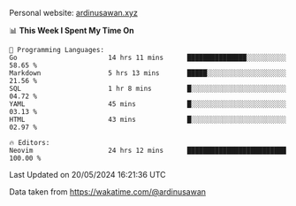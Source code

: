 Personal website: [ardinusawan.xyz](https://ardinusawan.xyz)

<!--START_SECTION:waka-->
📊 **This Week I Spent My Time On** 

```text
💬 Programming Languages: 
Go                       14 hrs 11 mins      ███████████████░░░░░░░░░░   58.65 % 
Markdown                 5 hrs 13 mins       █████░░░░░░░░░░░░░░░░░░░░   21.56 % 
SQL                      1 hr 8 mins         █░░░░░░░░░░░░░░░░░░░░░░░░   04.72 % 
YAML                     45 mins             █░░░░░░░░░░░░░░░░░░░░░░░░   03.13 % 
HTML                     43 mins             █░░░░░░░░░░░░░░░░░░░░░░░░   02.97 % 

🔥 Editors: 
Neovim                   24 hrs 12 mins      █████████████████████████   100.00 % 
```


 Last Updated on 20/05/2024 16:21:36 UTC
<!--END_SECTION:waka-->
Data taken from https://wakatime.com/@ardinusawan
